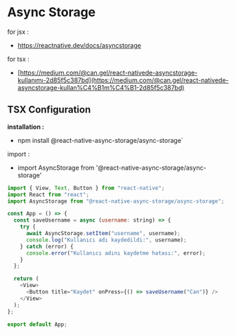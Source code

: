 # Async Storage

for jsx :

- <https://reactnative.dev/docs/asyncstorage>

for tsx :

- [https://medium.com/@can.gel/react-nativede-asyncstorage-kullanımı-2d85f5c387bd](https://medium.com/@can.gel/react-nativede-asyncstorage-kullan%C4%B1m%C4%B1-2d85f5c387bd)

## TSX Configuration

**installation :**

- npm install @react-native-async-storage/async-storage\`

import :

- import AsyncStorage from '@react-native-async-storage/async-storage'

```javascript
import { View, Text, Button } from "react-native";
import React from "react";
import AsyncStorage from "@react-native-async-storage/async-storage";

const App = () => {
  const saveUsername = async (username: string) => {
    try {
      await AsyncStorage.setItem("username", username);
      console.log("Kullanıcı adı kaydedildi:", username);
    } catch (error) {
      console.error("Kullanıcı adını kaydetme hatası:", error);
    }
  };

  return (
    <View>
      <Button title="Kaydet" onPress={() => saveUsername("Can")} />
    </View>
  );
};

export default App;
```
